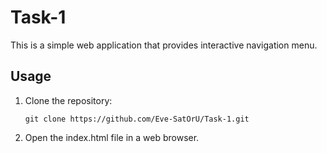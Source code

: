 # Task-1

This is a simple web application that provides 
interactive navigation menu.



## Usage
1. Clone the repository:

    ```
    git clone https://github.com/Eve-SatOrU/Task-1.git
    ```

2. Open the index.html file in a web browser.

